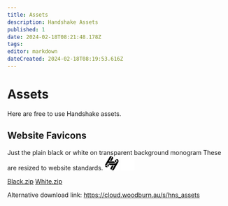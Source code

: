 ```yaml
---
title: Assets
description: Handshake Assets
published: 1
date: 2024-02-18T08:21:48.178Z
tags: 
editor: markdown
dateCreated: 2024-02-18T08:19:53.616Z
---
```


# Assets

Here are free to use Handshake assets.


## Website Favicons
Just the plain black or white on transparent background monogram 
These are resized to website standards.
![favicon-32x32.png](/black_website_icons/favicon-32x32.png) ![favicon-32x32.png](/white_website_icons/favicon-32x32.png)

[Black.zip](/files/hns_black.zip)
[White.zip](/files/hns_white.zip)

Alternative download link:
https://cloud.woodburn.au/s/hns_assets

